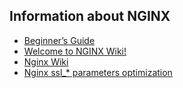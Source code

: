 ## Information about NGINX
* [Beginner’s Guide](http://nginx.org/en/docs/beginners_guide.html)
* [Welcome to NGINX Wiki!](https://www.nginx.com/resources/wiki/)
* [Nginx Wiki](https://en.wikipedia.org/wiki/Nginx)
* [Nginx ssl_* parameters optimization](https://www.reddit.com/r/sysadmin/comments/8vgy08/nginx_ssl_parameters_optimization/)
